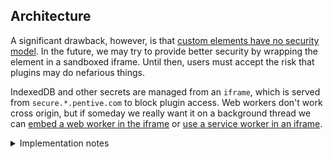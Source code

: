 ## Architecture

A significant drawback, however, is that [custom elements have no security model](https://stackoverflow.com/q/45282601). In the future, we may try to provide better security by wrapping the element in a sandboxed iframe. Until then, users must accept the risk that plugins may do nefarious things.

IndexedDB and other secrets are managed from an `iframe`, which is served from `secure.*.pentive.com` to block plugin access. Web workers don't work cross origin, but if someday we really want it on a background thread we can [embed a web worker in the iframe](https://stackoverflow.com/a/22151285) or [use a service worker in an iframe](https://stackoverflow.com/a/31883194).

<details>
  <summary>Implementation notes</summary>

[This](https://github.com/GoogleChromeLabs/comlink-loader) may be useful if/when we start using web workers.
[1](https://advancedweb.hu/how-to-use-async-await-with-postmessage/), [2](https://github.com/Aaronius/penpal), or [3](https://github.com/dollarshaveclub/postmate) may be useful alternatives if Comlink does't suit our needs. Comlink was chosen because it had a nice TypeScript API.

</details>
